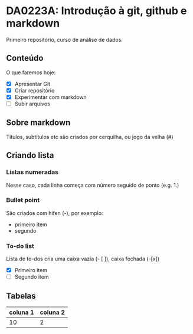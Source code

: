 # DA0223A: Introdução à git, github e markdown
Primeiro repositório, curso de análise de dados.

## Conteúdo
O que faremos hoje:
- [x] Apresentar Git
- [x] Criar repositório
- [x] Experimentar com markdown
- [ ] Subir arquivos

## Sobre markdown
Títulos, subtítulos etc são criados por cerquilha, ou jogo da velha (#)

## Criando lista
### Listas numeradas
Nesse caso, cada linha começa com número seguido de ponto (e.g. 1.)

### Bullet point
São criados com hifen (-), por exemplo:
- primeiro item
- segundo

### To-do list
Lista de to-dos cria uma caixa vazia (- [ ]), caixa fechada (-[x])
- [x] Primeiro item
- [ ] Segundo item

## Tabelas
|coluna 1|coluna 2|
|-----|-----|
|10|2|

